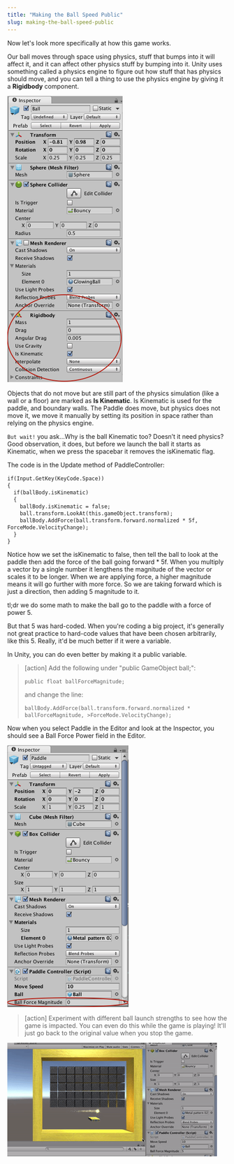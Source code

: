```yaml
---
title: "Making the Ball Speed Public"
slug: making-the-ball-speed-public
---
```


Now let's look more specifically at how this game works.

Our ball moves through space using physics, stuff that bumps into it will affect it, and it can affect other physics stuff by bumping into it. Unity uses something called a physics engine to figure out how stuff that has physics should move, and you can tell a thing to use the physics engine by giving it a **Rigidbody** component.

![The ball has a Rigidbody component because it uses physics](assets/rigidbody.png)

Objects that do not move but are still part of the physics simulation (like a wall or a floor) are marked as **Is Kinematic**. Is Kinematic is used for the paddle, and boundary walls. The Paddle does move, but physics does not move it, we move it manually by setting its position in space rather than relying on the physics engine.

`But wait!` you ask…Why is the ball Kinematic too? Doesn’t it need
physics? Good observation, it does, but before we launch the ball it
starts as Kinematic, when we press the spacebar it removes the
isKinematic flag.

The code is in the Update method of PaddleController:

```
if(Input.GetKey(KeyCode.Space))
{
  if(ballBody.isKinematic)
  {
    ballBody.isKinematic = false;
    ball.transform.LookAt(this.gameObject.transform);
    ballBody.AddForce(ball.transform.forward.normalized * 5f, ForceMode.VelocityChange);
  }
}
```

Notice how we set the isKinematic to false, then tell the ball to look at the paddle then add the force of the ball going forward \* 5f. When you multiply a vector by a single number it lengthens the magnitude of the vector or scales it to be longer. When we are applying force, a higher magnitude means it will go further with more force. So we are taking forward which is just a direction, then adding 5 magnitude to it.

tl;dr we do some math to make the ball go to the paddle with a force of power 5.

But that 5 was hard-coded. When you're coding a big project, it's generally not great practice to hard-code values that have been chosen arbitrarily, like this 5. Really, it'd be much better if it were a variable.

In Unity, you can do even better by making it a public variable.

> [action]
>Add the following under "public GameObject ball;":
>
>```
>public float ballForceMagnitude;
>```
>
>and change the line:
>
>```
>ballBody.AddForce(ball.transform.forward.normalized * ballForceMagnitude, >ForceMode.VelocityChange);
>```

Now when you select Paddle in the Editor and look at the Inspector, you should see a Ball Force Power field in the Editor.

![A public variable displaying in the Unity Editor](assets/public_var.png)

> [action]
>Experiment with different ball launch strengths to see how the game is impacted. You can even do this while the game is playing! It'll just go back to the original value when you stop the game.

![Experiment with the ball speed](assets/public_var_speed.gif)
